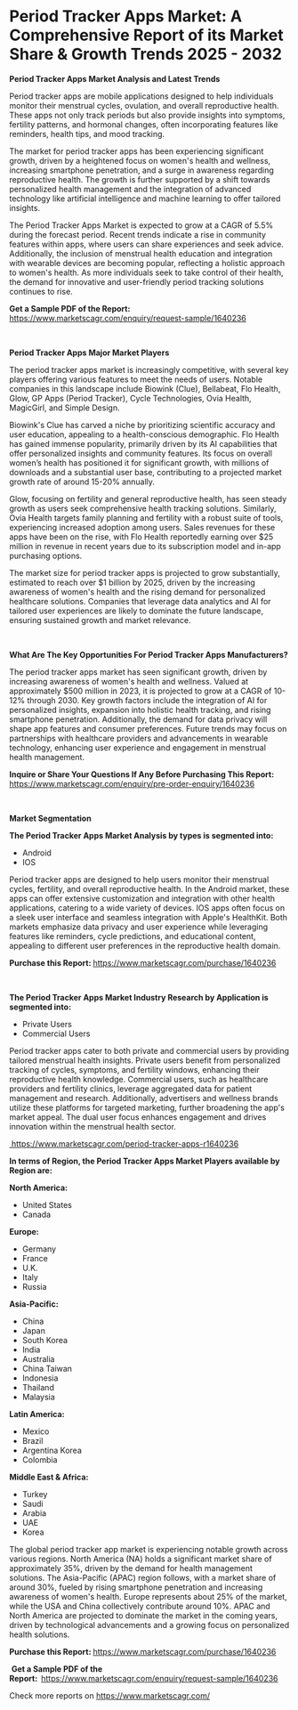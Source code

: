 <p><h1>Period Tracker Apps Market: A Comprehensive Report of its Market Share & Growth Trends 2025 - 2032</h1></p><p><strong>Period Tracker Apps Market Analysis and Latest Trends</strong></p>
<p><p>Period tracker apps are mobile applications designed to help individuals monitor their menstrual cycles, ovulation, and overall reproductive health. These apps not only track periods but also provide insights into symptoms, fertility patterns, and hormonal changes, often incorporating features like reminders, health tips, and mood tracking. </p><p>The market for period tracker apps has been experiencing significant growth, driven by a heightened focus on women's health and wellness, increasing smartphone penetration, and a surge in awareness regarding reproductive health. The growth is further supported by a shift towards personalized health management and the integration of advanced technology like artificial intelligence and machine learning to offer tailored insights.</p><p>The Period Tracker Apps Market is expected to grow at a CAGR of 5.5% during the forecast period. Recent trends indicate a rise in community features within apps, where users can share experiences and seek advice. Additionally, the inclusion of menstrual health education and integration with wearable devices are becoming popular, reflecting a holistic approach to women's health. As more individuals seek to take control of their health, the demand for innovative and user-friendly period tracking solutions continues to rise.</p></p>
<p><strong>Get a Sample PDF of the Report:&nbsp;</strong> <a href="https://www.marketscagr.com/enquiry/request-sample/1640236?utm_campaign=2136&utm_medium=2&utm_source=Github&utm_content=ia&utm_term=05032025&utm_id=period-tracker-apps">https://www.marketscagr.com/enquiry/request-sample/1640236</a></p>
<p>&nbsp;</p>
<p><strong>Period Tracker Apps Major Market Players</strong></p>
<p><p>The period tracker apps market is increasingly competitive, with several key players offering various features to meet the needs of users. Notable companies in this landscape include Biowink (Clue), Bellabeat, Flo Health, Glow, GP Apps (Period Tracker), Cycle Technologies, Ovia Health, MagicGirl, and Simple Design.</p><p>Biowink's Clue has carved a niche by prioritizing scientific accuracy and user education, appealing to a health-conscious demographic. Flo Health has gained immense popularity, primarily driven by its AI capabilities that offer personalized insights and community features. Its focus on overall women’s health has positioned it for significant growth, with millions of downloads and a substantial user base, contributing to a projected market growth rate of around 15-20% annually.</p><p>Glow, focusing on fertility and general reproductive health, has seen steady growth as users seek comprehensive health tracking solutions. Similarly, Ovia Health targets family planning and fertility with a robust suite of tools, experiencing increased adoption among users. Sales revenues for these apps have been on the rise, with Flo Health reportedly earning over $25 million in revenue in recent years due to its subscription model and in-app purchasing options.</p><p>The market size for period tracker apps is projected to grow substantially, estimated to reach over $1 billion by 2025, driven by the increasing awareness of women's health and the rising demand for personalized healthcare solutions. Companies that leverage data analytics and AI for tailored user experiences are likely to dominate the future landscape, ensuring sustained growth and market relevance.</p></p>
<p>&nbsp;</p>
<p><strong>What Are The Key Opportunities For Period Tracker Apps Manufacturers?</strong></p>
<p><p>The period tracker apps market has seen significant growth, driven by increasing awareness of women's health and wellness. Valued at approximately $500 million in 2023, it is projected to grow at a CAGR of 10-12% through 2030. Key growth factors include the integration of AI for personalized insights, expansion into holistic health tracking, and rising smartphone penetration. Additionally, the demand for data privacy will shape app features and consumer preferences. Future trends may focus on partnerships with healthcare providers and advancements in wearable technology, enhancing user experience and engagement in menstrual health management.</p></p>
<p><strong>Inquire or Share Your Questions If Any Before Purchasing This Report:</strong> <a href="https://www.marketscagr.com/enquiry/pre-order-enquiry/1640236?utm_campaign=2136&utm_medium=2&utm_source=Github&utm_content=ia&utm_term=05032025&utm_id=period-tracker-apps">https://www.marketscagr.com/enquiry/pre-order-enquiry/1640236</a></p>
<p>&nbsp;</p>
<p><strong>Market Segmentation</strong></p>
<p><strong>The Period Tracker Apps Market Analysis by types is segmented into:</strong></p>
<p><ul><li>Android</li><li>IOS</li></ul></p>
<p><p>Period tracker apps are designed to help users monitor their menstrual cycles, fertility, and overall reproductive health. In the Android market, these apps can offer extensive customization and integration with other health applications, catering to a wide variety of devices. IOS apps often focus on a sleek user interface and seamless integration with Apple's HealthKit. Both markets emphasize data privacy and user experience while leveraging features like reminders, cycle predictions, and educational content, appealing to different user preferences in the reproductive health domain.</p></p>
<p><strong>Purchase this Report:&nbsp;</strong><a href="https://www.marketscagr.com/purchase/1640236?utm_campaign=2136&utm_medium=2&utm_source=Github&utm_content=ia&utm_term=05032025&utm_id=period-tracker-apps">https://www.marketscagr.com/purchase/1640236</a></p>
<p>&nbsp;</p>
<p><strong>The Period Tracker Apps Market Industry Research by Application is segmented into:</strong></p>
<p><ul><li>Private Users</li><li>Commercial Users</li></ul></p>
<p><p>Period tracker apps cater to both private and commercial users by providing tailored menstrual health insights. Private users benefit from personalized tracking of cycles, symptoms, and fertility windows, enhancing their reproductive health knowledge. Commercial users, such as healthcare providers and fertility clinics, leverage aggregated data for patient management and research. Additionally, advertisers and wellness brands utilize these platforms for targeted marketing, further broadening the app's market appeal. The dual user focus enhances engagement and drives innovation within the menstrual health sector.</p></p>
<p><a href="https://www.marketscagr.com/period-tracker-apps-r1640236?utm_campaign=2136&utm_medium=2&utm_source=Github&utm_content=ia&utm_term=05032025&utm_id=period-tracker-apps">&nbsp;https://www.marketscagr.com/period-tracker-apps-r1640236</a></p>
<p><strong>In terms of Region, the Period Tracker Apps Market Players available by Region are:</strong></p>
<p>
    <p> <strong> North America: </strong>
        <ul>
            <li>United States</li>
            <li>Canada</li>
        </ul>
        </p> 
    <p> <strong> Europe: </strong>
        <ul>
            <li>Germany</li>
            <li>France</li>
            <li>U.K.</li>
            <li>Italy</li>
            <li>Russia</li>
        </ul>
        </p> 
    <p> <strong> Asia-Pacific: </strong>
        <ul>
            <li>China</li>
            <li>Japan</li>
            <li>South Korea</li>
            <li>India</li>
            <li>Australia</li>
            <li>China Taiwan</li>
            <li>Indonesia</li>
            <li>Thailand</li>
            <li>Malaysia</li>
        </ul>
        </p> 
    <p> <strong> Latin America: </strong>
        <ul>
            <li>Mexico</li>
            <li>Brazil</li>
            <li>Argentina Korea</li>
            <li>Colombia</li>
        </ul>
        </p> 
    <p> <strong> Middle East & Africa: </strong>
        <ul>
            <li>Turkey</li>
            <li>Saudi</li>
            <li>Arabia</li>
            <li>UAE</li>
            <li>Korea</li>
        </ul>
    </p>
    </p>
<p><p>The global period tracker app market is experiencing notable growth across various regions. North America (NA) holds a significant market share of approximately 35%, driven by the demand for health management solutions. The Asia-Pacific (APAC) region follows, with a market share of around 30%, fueled by rising smartphone penetration and increasing awareness of women's health. Europe represents about 25% of the market, while the USA and China collectively contribute around 10%. APAC and North America are projected to dominate the market in the coming years, driven by technological advancements and a growing focus on personalized health solutions.</p></p>
<p><strong>Purchase this Report: </strong><a href="https://www.marketscagr.com/purchase/1640236?utm_campaign=2136&utm_medium=2&utm_source=Github&utm_content=ia&utm_term=05032025&utm_id=period-tracker-apps">https://www.marketscagr.com/purchase/1640236</a></p>
<p>&nbsp;<strong>Get a Sample PDF of the Report:&nbsp;&nbsp;</strong><a href="https://www.marketscagr.com/enquiry/request-sample/1640236?utm_campaign=2136&utm_medium=2&utm_source=Github&utm_content=ia&utm_term=05032025&utm_id=period-tracker-apps">https://www.marketscagr.com/enquiry/request-sample/1640236</a></p>
<p><strong></strong></p>
<p>Check more reports on <a href="https://www.marketscagr.com/?utm_campaign=2136&utm_medium=2&utm_source=Github&utm_content=ia&utm_term=05032025&utm_id=period-tracker-apps">https://www.marketscagr.com/</a></p>
